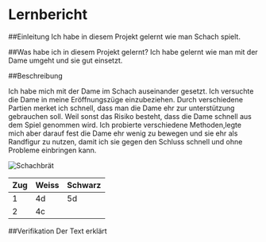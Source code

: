 # Lernbericht

##Einleitung
Ich habe in diesem Projekt gelernt wie man Schach spielt.

##Was habe ich in diesem Projekt gelernt?
Ich habe gelernt wie man mit der Dame umgeht und sie gut einsetzt.

##Beschreibung

Ich habe mich mit der Dame im Schach auseinander gesetzt. Ich versuchte die Dame in meine Eröffnungszüge einzubeziehen. Durch verschiedene Partien merket ich schnell, dass man die Dame ehr zur unterstützung gebrauchen soll. Weil sonst das Risiko besteht, dass die Dame schnell aus dem Spiel genommen wird. Ich probierte verschiedene Methoden,legte mich aber darauf fest die Dame ehr wenig zu bewegen und sie ehr als Randfigur zu nutzen, damit ich sie gegen den Schluss schnell und ohne Probleme einbringen kann.

![Schachbrät](https://www.ichess.net/wp-content/uploads/2021/08/English-4...dxc4_.png)

|Zug|Weiss|Schwarz|
|---|---|---|
|1|4d|5d|
|2|4c||

##Verifikation
Der Text erklärt 
